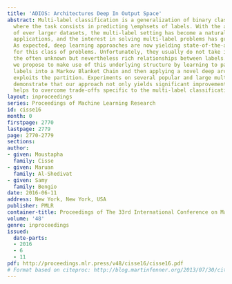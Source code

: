```yaml
---
title: 'ADIOS: Architectures Deep In Output Space'
abstract: Multi-label classification is a generalization of binary classification
  where the task consists in predicting \emphsets of labels. With the availability
  of ever larger datasets, the multi-label setting has become a natural one in many
  applications, and the interest in solving multi-label problems has grown significantly.
  As expected, deep learning approaches are now yielding state-of-the-art performance
  for this class of problems. Unfortunately, they usually do not take into account
  the often unknown but nevertheless rich relationships between labels. In this paper,
  we propose to make use of this underlying structure by learning to partition the
  labels into a Markov Blanket Chain and then applying a novel deep architecture that
  exploits the partition. Experiments on several popular and large multi-label datasets
  demonstrate that our approach not only yields significant improvements, but also
  helps to overcome trade-offs specific to the multi-label classification setting.
layout: inproceedings
series: Proceedings of Machine Learning Research
id: cisse16
month: 0
firstpage: 2770
lastpage: 2779
page: 2770-2779
sections: 
author:
- given: Moustapha
  family: Cisse
- given: Maruan
  family: Al-Shedivat
- given: Samy
  family: Bengio
date: 2016-06-11
address: New York, New York, USA
publisher: PMLR
container-title: Proceedings of The 33rd International Conference on Machine Learning
volume: '48'
genre: inproceedings
issued:
  date-parts:
  - 2016
  - 6
  - 11
pdf: http://proceedings.mlr.press/v48/cisse16/cisse16.pdf
# Format based on citeproc: http://blog.martinfenner.org/2013/07/30/citeproc-yaml-for-bibliographies/
---
```

